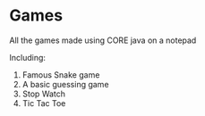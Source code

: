 # Games
All the games made using CORE java on a notepad

Including:
  1. Famous Snake game
  2. A basic guessing game
  3. Stop Watch
  4. Tic Tac Toe
